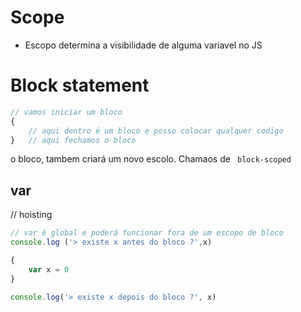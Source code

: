 # Scope 

* Escopo determina a visibilidade de alguma variavel no JS

# Block statement 
```js
// vamos iniciar um bloco 
{
    // aqui dentro é um bloco e posso colocar qualquer codigo
}   // aqui fechamos o bloco
```
o bloco, tambem criará um novo escolo. Chamaos de ` block-scoped`

## var

// hoisting

``` js
// var é global e poderá funcionar fora de um escopo de bloco 
console.log ('> existe x antes do bloco ?',x)

{
    var x = 0 
}

console.log('> existe x depois do bloco ?', x)